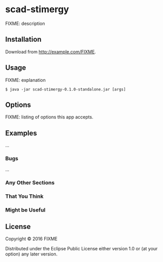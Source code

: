# scad-stimergy

FIXME: description

## Installation

Download from http://example.com/FIXME.

## Usage

FIXME: explanation

    $ java -jar scad-stimergy-0.1.0-standalone.jar [args]

## Options

FIXME: listing of options this app accepts.

## Examples

...

### Bugs

...

### Any Other Sections
### That You Think
### Might be Useful

## License

Copyright © 2016 FIXME

Distributed under the Eclipse Public License either version 1.0 or (at
your option) any later version.
